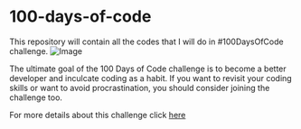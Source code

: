 # 100-days-of-code
This repository will contain all the codes that I will do in #100DaysOfCode challenge.
![Image](https://i0.wp.com/www.finaldraftdesign.com/wp-content/uploads/2018/04/100DaysofCode_1200x500.jpg?w=810)

The ultimate goal of the 100 Days of Code challenge is to become a better developer and inculcate coding as a habit.
If you want to revisit your coding skills or want to avoid procrastination, you should consider joining the challenge too.

For more details about this challenge click [here](https://www.software.com/src/essential-guide-to-the-100-days-of-code-challenge)


